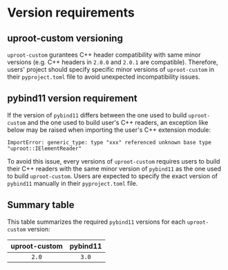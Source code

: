 # Version requirements

## uproot-custom versioning

`uproot-custom` gurantees C++ header compatibility with same minor versions (e.g. C++ headers in `2.0.0` and `2.0.1` are compatible). Therefore, users' project should specify specific minor versions of `uproot-custom` in their `pyproject.toml` file to avoid unexpected incompatibility issues.

## pybind11 version requirement

If the version of `pybind11` differs between the one used to build `uproot-custom` and the one used to build user's C++ readers, an exception like below may be raised when importing the user's C++ extension module:

```
ImportError: generic_type: type "xxx" referenced unknown base type "uproot::IElementReader"
```

To avoid this issue, every versions of `uproot-custom` requires users to build their C++ readers with the same minor version of `pybind11` as the one used to build `uproot-custom`. Users are expected to specify the exact version of `pybind11` manually in their `pyproject.toml` file.

## Summary table

This table summarizes the required `pybind11` versions for each `uproot-custom` version:

| uproot-custom | pybind11 |
| :-----------: | :------: |
| `2.0`         | `3.0`    |
